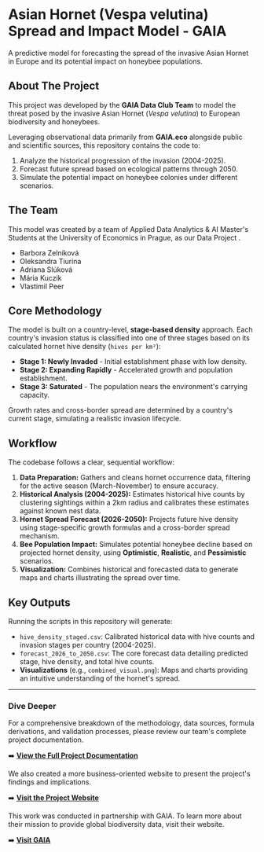 # Asian Hornet (Vespa velutina) Spread and Impact Model - GAIA

A predictive model for forecasting the spread of the invasive Asian Hornet in Europe and its potential impact on honeybee populations.

## About The Project

This project was developed by the **GAIA Data Club Team** to model the threat posed by the invasive Asian Hornet (*Vespa velutina*) to European biodiversity and honeybees.

Leveraging observational data primarily from **GAIA.eco** alongside public and scientific sources, this repository contains the code to:
1.  Analyze the historical progression of the invasion (2004-2025).
2.  Forecast future spread based on ecological patterns through 2050.
3.  Simulate the potential impact on honeybee colonies under different scenarios.

## The Team

This model was created by a team of Applied Data Analytics & AI Master's Students at the University of Economics in Prague, as our Data Project .

- Barbora Zelníková
- Oleksandra Tiurina
- Adriana Slúková
- Mária Kuczik
- Vlastimil Peer

## Core Methodology

The model is built on a country-level, **stage-based density** approach. Each country's invasion status is classified into one of three stages based on its calculated hornet hive density (`hives per km²`):

*   **Stage 1: Newly Invaded** - Initial establishment phase with low density.
*   **Stage 2: Expanding Rapidly** - Accelerated growth and population establishment.
*   **Stage 3: Saturated** - The population nears the environment's carrying capacity.

Growth rates and cross-border spread are determined by a country's current stage, simulating a realistic invasion lifecycle.

## Workflow

The codebase follows a clear, sequential workflow:

1.  **Data Preparation:** Gathers and cleans hornet occurrence data, filtering for the active season (March-November) to ensure accuracy.
2.  **Historical Analysis (2004-2025):** Estimates historical hive counts by clustering sightings within a 2km radius and calibrates these estimates against known nest data.
3.  **Hornet Spread Forecast (2026-2050):** Projects future hive density using stage-specific growth formulas and a cross-border spread mechanism.
4.  **Bee Population Impact:** Simulates potential honeybee decline based on projected hornet density, using **Optimistic**, **Realistic**, and **Pessimistic** scenarios.
5.  **Visualization:** Combines historical and forecasted data to generate maps and charts illustrating the spread over time.

## Key Outputs

Running the scripts in this repository will generate:

*   `hive_density_staged.csv`: Calibrated historical data with hive counts and invasion stages per country (2004-2025).
*   `forecast_2026_to_2050.csv`: The core forecast data detailing predicted stage, hive density, and total hive counts.
*   **Visualizations** (e.g., `combined_visual.png`): Maps and charts providing an intuitive understanding of the hornet's spread.

---

### Dive Deeper

For a comprehensive breakdown of the methodology, data sources, formula derivations, and validation processes, please review our team's complete project documentation.

➡️ **[View the Full Project Documentation](https://www.notion.so/GAIA-doc-1fe731aa8a80801dbcfdd3332cc4193f)**

We also created a more business-oriented website to present the project's findings and implications.

➡️ **[Visit the Project Website](https://ludicrous-scilla-f14.notion.site/MIGRATION-OF-ASIAN-HORNET-1fc214fe9d84800b9943f4afdb2a74b3)**

This work was conducted in partnership with GAIA. To learn more about their mission to provide global biodiversity data, visit their website.

➡️ **[Visit GAIA](https://illuminum.se/)**
